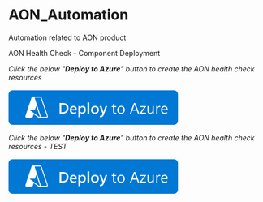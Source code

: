 # AON_Automation
Automation related to AON product

AON Health Check - Component Deployment <br>

_Click the below "**Deploy to Azure**" button to create the AON health check resources  <br> <br>_
<a href="https://ms.portal.azure.com/#create/Microsoft.Template/uri/https%3A%2F%2Fststv2package.blob.core.windows.net%2Fartifactsaon%2Fazuredeploy.json" target="_blank">
  <img src="https://raw.githubusercontent.com/Azure/azure-quickstart-templates/master/1-CONTRIBUTION-GUIDE/images/deploytoazure.svg?sanitize=true"/>
</a>

_Click the below "**Deploy to Azure**" button to create the AON health check resources - TEST  <br> <br>_
<a href="https://ms.portal.azure.com/#create/Microsoft.Template/uri/https://aonpackage.blob.core.windows.net/artifacts-healthcheck/azuredeploy.json?sv=2021-10-04&st=2023-09-25T02%3A02%3A17Z&se=2024-09-26T02%3A02%3A00Z&sr=c&sp=r&sig=1%2FlMJrDHhoApyGtFWTXtKSiK3Tt1a%2FJ1WqlMPPtoLlU%3D" target="_blank">
  <img src="https://raw.githubusercontent.com/Azure/azure-quickstart-templates/master/1-CONTRIBUTION-GUIDE/images/deploytoazure.svg?sanitize=true"/>
</a>

